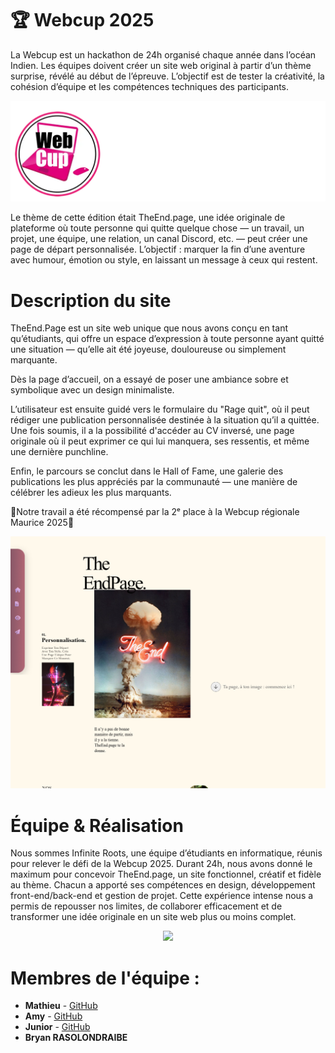 # 🏆 Webcup 2025
La Webcup est un hackathon de 24h organisé chaque année dans l’océan Indien. Les équipes doivent créer un site web original à partir d’un thème surprise, révélé au début de l’épreuve. L’objectif est de tester la créativité, la cohésion d’équipe et les compétences techniques des participants.
<p align="center">
  <img src="assets/image/logo_webcup.webp" />
</p>
Le thème de cette édition était TheEnd.page, une idée originale de plateforme où toute personne qui quitte quelque chose — un travail, un projet, une équipe, une relation, un canal Discord, etc. — peut créer une page de départ personnalisée.
L’objectif : marquer la fin d’une aventure avec humour, émotion ou style, en laissant un message à ceux qui restent.

# Description du site 
TheEnd.Page est un site web unique  que nous avons conçu en tant qu’étudiants, qui offre un espace d’expression à toute personne ayant quitté une situation — qu’elle ait été joyeuse, douloureuse ou simplement marquante.

Dès la page d’accueil, on a essayé de poser une ambiance sobre et symbolique avec un design minimaliste. 

L’utilisateur est ensuite guidé vers le formulaire du "Rage quit", où il peut rédiger une publication personnalisée destinée à la situation qu’il a quittée. Une fois soumis, il a la possibilité d'accéder au CV inversé, une page originale où il peut exprimer ce qui lui manquera, ses ressentis, et même une dernière punchline.

Enfin, le parcours se conclut dans le Hall of Fame, une galerie des publications les plus appréciés par la communauté — une manière de célébrer les adieux les plus marquants.

🥈Notre travail a été récompensé par la 2ᵉ place à la Webcup régionale Maurice 2025🥈

<p align="center">
  <img src="assets/image/accueil.png" />
</p>

# Équipe & Réalisation
Nous sommes Infinite Roots, une équipe d’étudiants en informatique, réunis pour relever le défi de la Webcup 2025. Durant 24h, nous avons donné le maximum pour concevoir TheEnd.page, un site fonctionnel, créatif et fidèle au thème.
Chacun a apporté ses compétences en design, développement front-end/back-end et gestion de projet. Cette expérience intense nous a permis de repousser nos limites, de collaborer efficacement et de transformer une idée originale en un site web plus ou moins complet.

<p align="center">
  <img src="assets/image/bannière_infinite_roots.png" />
</p>

# Membres de l'équipe : 
- **Mathieu** - [GitHub](https://github.com/Math-Baba)
- **Amy** - [GitHub](https://github.com/AmysGith)
- **Junior** - [GitHub](https://github.com/kkk083)
- **Bryan RASOLONDRAIBE** 

